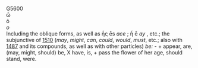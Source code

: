 <body>
  <p>G5600<br>  ὦ  <br> ō  <br><i>o </i><br>Including the oblique forms, as well as   ἦς    ēs   <i>ace </i>;   ἦ    ē   <i>ay </i>, etc.; the subjunctive of <a href="g1510.htm">1510</a>  (<i>may</i>, <i>might</i>, <i>can</i>, <i>could</i>, <i>would</i>, <i>must</i>, etc.; also with <a href="g1487.htm">1487</a> and its compounds, as well as with other particles) <i>be:</i> - + appear, are, (may, might, should) be, X have, is, + pass the flower of her age, should stand, were.<br></p>
 </body>
